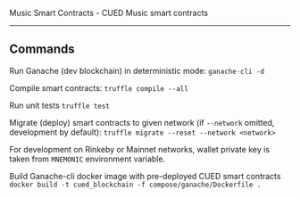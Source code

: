 Music Smart Contracts - CUED Music smart contracts

-----------------------
## Commands
Run Ganache (dev blockchain) in deterministic mode:
`ganache-cli -d`

Compile smart contracts:
`truffle compile --all`

Run unit tests
`truffle test`

Migrate (deploy) smart contracts to given network (if `--network` omitted, development by default):
`truffle migrate --reset --network <network>`

For development on Rinkeby or Mainnet networks, wallet private key is taken from `MNEMONIC` environment variable.

Build Ganache-cli docker image with pre-deployed CUED smart contracts
`docker build -t cued_blockchain -f compose/ganache/Dockerfile .`
